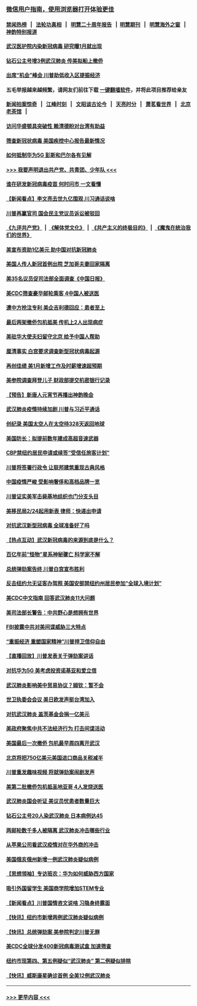 ### [微信用户指南，使用浏览器打开体验更佳](https://github.com/gfw-breaker/banned-news1/blob/master/indexes/wechat-guide.md?t=0)
#### [禁闻热榜](热点新闻.md?t=0)  &nbsp;&nbsp;|&nbsp;&nbsp; [法轮功真相](https://github.com/gfw-breaker/truth/blob/master/README.md?t=0) &nbsp;&nbsp;|&nbsp;&nbsp; [明慧二十周年报告](https://github.com/gfw-breaker/mh-reports/blob/master/README.md?t=0) &nbsp;&nbsp;|&nbsp;&nbsp;[明慧期刊](https://github.com/gfw-breaker/mh-qikan) &nbsp;&nbsp;|&nbsp;&nbsp; [明慧海外之窗](https://github.com/gfw-breaker/mh-news/blob/master/README.md?t=0) &nbsp;&nbsp;|&nbsp;&nbsp; [神韵特别报道](https://github.com/gfw-breaker/mh-news/blob/master/shenyun.md?t=0)
#### [武汉医护院内染新冠病毒 研究曝1月就出现](../pages/nsc412/n11852928.md?t=02081411) 
#### [钻石公主号增3例武汉肺炎 传美拟船上撤侨](../pages/nsc412/n11853240.md?t=02081411) 
#### [出席“机会”峰会 川普助低收入区提振经济](../pages/nsc412/n11853232.md?t=02081411) 
#### 五毛举报越来越频繁，请网友们前往下载 [一键翻墙软件](https://github.com/gfw-breaker/ssr-accounts)，并将此项目推荐给亲友
#### [新闻拍案惊奇](https://github.com/gfw-breaker/banned-news1/blob/master/pages/link4.md) &nbsp;&nbsp;|&nbsp;&nbsp; [江峰时刻](https://github.com/gfw-breaker/banned-news1/blob/master/pages/link4.md) &nbsp;&nbsp;|&nbsp;&nbsp; [文昭谈古论今](https://github.com/gfw-breaker/banned-news1/blob/master/pages/link4.md) &nbsp;&nbsp;|&nbsp;&nbsp; [天亮时分](https://github.com/gfw-breaker/banned-news1/blob/master/pages/link4.md) &nbsp;&nbsp;|&nbsp;&nbsp; [萧茗看世界](https://github.com/gfw-breaker/banned-news1/blob/master/pages/link4.md) &nbsp;&nbsp;|&nbsp;&nbsp; [北京老茶馆](https://github.com/gfw-breaker/banned-news1/blob/master/pages/link4.md) &nbsp;&nbsp;|&nbsp;&nbsp; 
#### [访问华盛顿具突破性 赖清德盼对台湾有助益](../pages/nsc412/n11853129.md?t=02081411) 
#### [筛查新冠状病毒 美国疾控中心报告最新情况](../pages/nsc412/n11853070.md?t=02081411) 
#### [如何抵制华为5G 彭斯和巴尔各有见解](../pages/nsc412/n11852535.md?t=02081411) 
#### [>>> 我要声明退出共产党、共青团、少年队 <<<](https://github.com/begood0513/goodnews/blob/master/quit/letter.md) 
#### [谁在研发新冠病毒疫苗 何时问市 一文看懂](../pages/nsc412/n11852840.md?t=02081411) 
#### [【新闻看点】李文亮去世九亿围观 川习通话说啥](../pages/nsc412/n11852360.md?t=02081411) 
#### [川普再赢官司 国会民主党议员诉讼被驳回](../pages/nsc412/n11852287.md?t=02081411) 
#### [《九评共产党》](https://github.com/begood0513/9ping.md/blob/master/README.md) &nbsp;|&nbsp; [《解体党文化》](../../../../jtdwh.md/blob/master/README.md)  &nbsp;|&nbsp; [《共产主义的终极目的》](../../../../gczydzjmd.md/blob/master/README.md) &nbsp;|&nbsp; [《魔鬼在统治我们的世界》](../../../../mgztzwmdsj.md/blob/master/README.md) 
#### [美宣布资助1亿美元 助中国对抗新冠肺炎](../pages/nsc412/n11852531.md?t=02081411) 
#### [美国人传人新冠首例出院 芝加哥夫妻回家隔离](../pages/nsc412/n11852452.md?t=02081411) 
#### [美35名议员促司法部全面调查《中国日报》](../pages/nsc412/n11852435.md?t=02081411) 
#### [美CDC筛查豪华邮轮乘客 4中国人被送医](../pages/nsc412/n11852085.md?t=02081411) 
#### [遭中方抢注专利 美企吉利德回应：患者至上](../pages/nsc412/n11852037.md?t=02081411) 
#### [最后两架撤侨包机抵美 传机上2人出现病症](../pages/nsc412/n11852173.md?t=02081411) 
#### [美驻华大使夫妇留守北京 给予中国人帮助](../pages/nsc412/n11852165.md?t=02081411) 
#### [厘清事实 白宫要求调查新型冠状病毒起源](../pages/nsc412/n11852106.md?t=02081411) 
#### [再创佳绩 美1月新增工作及时薪增速超预期](../pages/nsc412/n11852174.md?t=02081411) 
#### [美参院调查拜登儿子 财政部提交机密银行记录](../pages/nsc412/n11851808.md?t=02081411) 
#### [【预告】新唐人元宵节再播出神韵晚会](../pages/nsc412/n11843192.md?t=02081411) 
#### [武汉肺炎疫情持续加剧 川普与习近平通话](../pages/nsc412/n11851613.md?t=02081411) 
#### [创纪录 美国太空人在太空待328天返回地球](../pages/nsc412/n11851266.md?t=02081411) 
#### [美国防长：拟提前数年建成高超音速武器](../pages/nsc412/n11850959.md?t=02081411) 
#### [CBP禁纽约居民申请或续签“受信任旅客计划”](../pages/nsc412/n11850857.md?t=02081411) 
#### [川普将签署行政令 让联邦建筑重现古典风格](../pages/nsc412/n11850654.md?t=02081411) 
#### [中国疫情严峻 受影响奢侈和高档品牌一览](../pages/nsc412/n11850319.md?t=02081411) 
#### [川普证实美军击毙基地组织也门分支头目](../pages/nsc412/n11850383.md?t=02081411) 
#### [美移民局2/24起用新表 律师：快递出申请](../pages/nsc412/n11848220.md?t=02081411) 
#### [对抗武汉新型冠病毒 全球准备好了吗](../pages/nsc412/n11850142.md?t=02081411) 
#### [【热点互动】武汉新冠病毒的来源到底是什么？](../pages/nsc412/n11849749.md?t=02081411) 
#### [百亿年前“怪物”星系神秘骤亡 科学家不解](../pages/nsc412/n11849863.md?t=02081411) 
#### [总统弹劾案告终 川普白宫宣布胜利](../pages/nsc412/n11849985.md?t=02081411) 
#### [反击纽约允无证客办驾照  美国安部禁纽约州居民参加“全球入境计划”](../pages/nsc412/n11849828.md?t=02081411) 
#### [美CDC中文指南 回答武汉肺炎11大问题](../pages/nsc412/n11849703.md?t=02081411) 
#### [美司法部长警告：中共野心是想拥有世界](../pages/nsc412/n11849769.md?t=02081411) 
#### [FBI披露中共对美间谍威胁三大特点](../pages/nsc412/n11849700.md?t=02081411) 
#### [“重振经济 重塑国家精神”川普捍卫信仰自由](../pages/nsc412/n11849641.md?t=02081411) 
#### [【直播回放】川普发表关于弹劾案讲话](../pages/nsc412/n11849472.md?t=02081411) 
#### [对抗华为5G 美考虑投资诺基亚和爱立信](../pages/nsc412/n11849510.md?t=02081411) 
#### [武汉肺炎影响美中贸易协议？姆钦：暂不会](../pages/nsc412/n11849497.md?t=02081411) 
#### [世卫执委会会议 美日欧发声挺台湾加入](../pages/nsc412/n11849433.md?t=02081411) 
#### [对抗武汉肺炎 盖茨基金会捐一亿美元](../pages/nsc412/n11848953.md?t=02081411) 
#### [美政府聚焦中共不法经济行为 打击间谍活动](../pages/nsc412/n11849322.md?t=02081411) 
#### [美国最后一次撤侨 包机最早周四离开武汉](../pages/nsc412/n11849395.md?t=02081411) 
#### [北京将把750亿美元美国进口商品关税减半](../pages/nsc412/n11848896.md?t=02081411) 
#### [川普重发趣味视频 将就弹劾案闹剧发声](../pages/nsc412/n11848715.md?t=02081411) 
#### [美第二批撤侨包机抵圣地亚哥 4人发烧送医](../pages/nsc412/n11847923.md?t=02081411) 
#### [武汉肺炎国会听证 美议员忧患者数量巨大](../pages/nsc412/n11844851.md?t=02081411) 
#### [钻石公主号20人染武汉肺炎 日本病例达45](../pages/nsc412/n11847823.md?t=02081411) 
#### [两邮轮数千多人被隔离 武汉肺炎冲击哪些行业](../pages/nsc412/n11847456.md?t=02081411) 
#### [从苹果公司看武汉疫情对在华外商的冲击](../pages/nsc412/n11847586.md?t=02081411) 
#### [美国俄亥俄州新增一例武汉肺炎疑似病例](../pages/nsc412/n11847714.md?t=02081411) 
#### [【思想领袖】专访班农：华为如何威胁西方国家](../pages/nsc412/n11847306.md?t=02081411) 
#### [吸引外国留学生 美国商学院增加STEM专业](../pages/nsc412/n11847417.md?t=02081411) 
#### [【新闻看点】川普国情咨文说啥 习隐身终露面](../pages/nsc412/n11847016.md?t=02081411) 
#### [【快讯】纽约市新增两例武汉肺炎疑似病例](../pages/nsc412/n11847250.md?t=02081411) 
#### [【快讯】总统弹劾案 美参院判定川普无罪](../pages/nsc412/n11847316.md?t=02081411) 
#### [美CDC全球分发400新冠病毒测试盒 加速筛查](../pages/nsc412/n11847260.md?t=02081411) 
#### [纽约市现第四、第五例疑似“武汉肺炎”   第二例疑似排除](../pages/nsc412/n11847332.md?t=02081411) 
#### [【快讯】威斯康星确诊首例 全美12例武汉肺炎](../pages/nsc412/n11847162.md?t=02081411) 

----
#### [ >>> 更早内容 <<< ](../indexes/nsc412-earlier.md)

